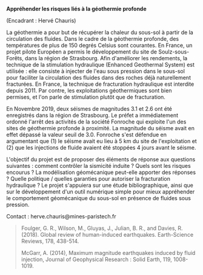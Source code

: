 **Appréhender les risques liés à la géothermie profonde**

(Encadrant : Hervé Chauris)

La géothermie a pour but de récupérer la chaleur du sous-sol à partir de
la circulation des fluides. Dans le cadre de la géothermie profonde, des
températures de plus de 150 degrés Celsius sont courantes. En France, un
projet pilote Européen a permis le développement du site de
Soulz-sous-Forêts, dans la région de Strasbourg. Afin d'améliorer les
rendements, la technique de la stimulation hydraulique (Enhanced
Geothermal System) est utilisée : elle consiste à injecter de l'eau sous
pression dans le sous-sol pour faciliter la circulation des fluides dans
des roches déjà naturellement fracturées. En France, la technique de
fracturation hydraulique est interdite depuis 2011. Par contre, les
exploitations géothermiques sont bien permises, et l'on parle de
stimulation plutôt que de fracturation.

En Novembre 2019, deux séismes de magnitudes 3.1 et 2.6 ont été
enregistrés dans la région de Strasbourg. Le préfet a immédiatement
ordonné l'arrêt des activités de la société Fonroche qui exploite l'un
des sites de géothermie profonde à proximité. La magnitude du séisme
avait en effet dépassé la valeur seuil de 3.0. Fonroche s'est défendue
en argumentant que (1) le séisme avait eu lieu à 5 km du site de
l'exploitation et (2) que les injections de fluide avaient été stoppées
4 jours avant le séisme.

L'objectif du projet est de proposer des éléments de réponse aux
questions suivantes : comment contrôler la sismicité induite ? Quels
sont les risques encourus ? La modélisation géomécanique peut-elle
apporter des réponses ? Quelle politique / quelles garanties pour
autoriser la fracturation hydraulique ? Le projet s'appuiera sur une
étude bibliographique, ainsi que sur le développement d'un outil
numérique simple pour mieux appréhender le comportement géomécanique du
sous-sol en présence de fluides sous pression.

Contact : herve.chauris\@mines-paristech.fr

> Foulger, G. R., Wilson, M., Gluyas, J., Julian, B. R., and Davies, R.
> (2018). Global review of human-induced earthquakes. Earth-Science
> Reviews, 178, 438-514. 
>
> McGarr, A. (2014), Maximum magnitude earthquakes induced by fluid
> injection, Journal of Geophysical Research : Solid Earth, 119,
> 1008-1019.
